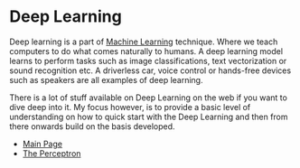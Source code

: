 # Deep Learning

Deep learning is a part of [Machine Learning](https://github.com/rfhussain/Topic-Modeling-with-Python-Scikit-LDA/blob/master/machine-learning.md) technique. Where we teach computers to do what comes naturally to humans.
A deep learning model learns to perform tasks such as image classifications, text vectorization or sound recognition etc. 
A driverless car, voice control or hands-free devices such as speakers are all examples of deep learning.

There is a lot of stuff available on Deep Learning on the web if you want to dive deep into it. My focus however, is to provide a basic level of understanding on how to quick start with the Deep Learning and then from there onwards build on the basis developed.


- [Main Page](perceptron.md)
- [The Perceptron](keras.md)

